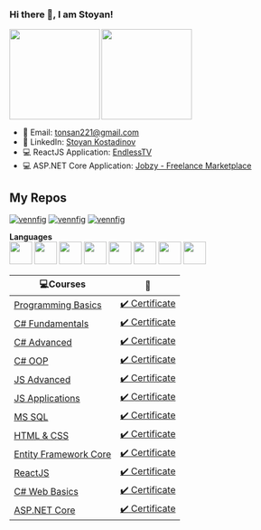 ### Hi there 👋, I am Stoyan! ###

<div>
  <img height="160" align="left" src="https://github-readme-stats.vercel.app/api?username=tonsan-1&count_private=true&true&hide=issues&show_icons=true" />
  <img height="160" src="https://github-readme-stats.vercel.app/api/top-langs/?username=tonsan-1&layout=compact" />
</div>

- 💌 Email: tonsan221@gmail.com
- 💼 LinkedIn: <a href="https://www.linkedin.com/in/tonsan1/">Stoyan Kostadinov</a>  
- 💻 ReactJS Application: <a href="https://endlesstv.web.app/">EndlessTV</a>  
- 💻 ASP.NET Core Application: <a href="https://jobzy.azurewebsites.net/">Jobzy - Freelance Marketplace</a>  

## My Repos ## 
[![vennfig](https://github-readme-stats.vercel.app/api/pin/?username=tonsan-1&repo=EndlessTv&show_owner=false)](https://github.com/tonsan-1/EndlessTv)
[![vennfig](https://github-readme-stats.vercel.app/api/pin/?username=tonsan-1&repo=Jobzy&show_owner=false)](https://github.com/tonsan-1/Jobzy)
[![vennfig](https://github-readme-stats.vercel.app/api/pin/?username=tonsan-1&repo=Personal_Portfolio&show_owner=false)](https://github.com/tonsan-1/Personal_Portfolio)

**Languages**  
<code><img height="40" src="https://seeklogo.com/images/C/c-sharp-c-logo-02F17714BA-seeklogo.com.png"></code>
<code><img height="40" src="https://upload.wikimedia.org/wikipedia/commons/thumb/e/ee/.NET_Core_Logo.svg/1200px-.NET_Core_Logo.svg.png"></code>
<code><img height="40" src="https://fiverr-res.cloudinary.com/images/t_main1,q_auto,f_auto,q_auto,f_auto/gigs/124446395/original/b68691adbfd454ea4173b4f213f9b7b11a5c426e/create-er-diagrams-develop-database-offer-tech-support.png"></code>
<code><img height="40" src="https://encrypted-tbn0.gstatic.com/images?q=tbn:ANd9GcTTnlf8RZSA2jnQPDUql_UmSztuFLmp8U6h2A&usqp=CAU"></code>
<code><img height="40" src="https://upload.wikimedia.org/wikipedia/commons/thumb/9/99/Unofficial_JavaScript_logo_2.svg/2048px-Unofficial_JavaScript_logo_2.svg.png"></code>
<code><img height="40" src="https://mpng.subpng.com/20180604/pol/kisspng-react-javascript-angularjs-ionic-atom-5b154be6709500.6532453515281223424611.jpg"></code>
<code><img height="40" src="https://brandslogos.com/wp-content/uploads/thumbs/bootstrap-logo-vector.svg"></code>
<code><img height="40" src="https://e7.pngegg.com/pngimages/265/442/png-clipart-jquery-ui-javascript-web-browser-pasargad-text-trademark.png"></code>

|💻**Courses**|:scroll:| 
|---|---|
|<a href="https://softuni.bg/trainings/2428/programming-basics-with-csharp-september-2019" > Programming Basics </a>   | <a href="https://softuni.bg/certificates/details/71579/67e8465c"> :heavy_check_mark: Certificate</a> |
|<a href="https://softuni.bg/trainings/2599/programming-fundamentals-january-2020"> C# Fundamentals </a>| <a href="https://softuni.bg/certificates/details/80097/c58b86bc"> :heavy_check_mark: Certificate</a> |
|<a href="https://softuni.bg/trainings/2834/csharp-advanced-may-2020"> C# Advanced </a>| <a href="https://softuni.bg/certificates/details/83345/2d73efb8"> :heavy_check_mark: Certificate</a> |
|<a href="https://softuni.bg/trainings/2835/csharp-oop-june-2020"> C# OOP </a>| <a href="https://softuni.bg/certificates/details/86596/8f890a59"> :heavy_check_mark: Certificate</a> |
|<a href="https://softuni.bg/trainings/3011/js-advanced-september-2020"> JS Advanced </a>| <a href="https://softuni.bg/certificates/details/90537/a9501aa2"> :heavy_check_mark: Certificate</a> |
|<a href="https://softuni.bg/trainings/3012/js-applications-october-2020"> JS Applications </a>| <a href="https://softuni.bg/certificates/details/95198/537ae544">  :heavy_check_mark: Certificate</a> |
|<a href="https://softuni.bg/trainings/3272/ms-sql-january-2021"> MS SQL </a>| <a href="https://softuni.bg/certificates/details/97986/d8c58a94">  :heavy_check_mark: Certificate</a> |
|<a href="https://softuni.bg/trainings/3271/html-and-css-january-2021"> HTML & CSS </a>| <a href="https://softuni.bg/certificates/details/101572/0b4dfc56"> :heavy_check_mark:  Certificate</a> |
|<a href="https://softuni.bg/trainings/3221/entity-framework-core-february-2021"> Entity Framework Core </a>| <a href="https://softuni.bg/certificates/details/102686/a8eba99b"> :heavy_check_mark: Certificate</a> |
|<a href="https://softuni.bg/trainings/3315/reactjs-march-2021"> ReactJS </a>| <a href="https://softuni.bg/certificates/details/105798/565b80d9"> :heavy_check_mark: Certificate</a> |
|<a href="https://softuni.bg/trainings/3353/csharp-web-basics-basics-may-2021"> C# Web Basics </a>| <a href="https://softuni.bg/certificates/details/109499/702f0f82"> :heavy_check_mark: Certificate</a> |
|<a href="https://softuni.bg/trainings/3354/asp-dot-net-core-june-2021"> ASP.NET Core </a>| <a href="https://softuni.bg/certificates/details/113465/764b6ccb"> :heavy_check_mark: Certificate</a> |

